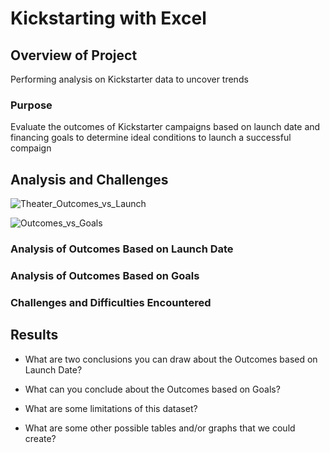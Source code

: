 # Kickstarting with Excel

## Overview of Project
Performing analysis on Kickstarter data to uncover trends

### Purpose
Evaluate the outcomes of Kickstarter campaigns based on launch date and financing goals to determine ideal conditions to launch a successful compaign

## Analysis and Challenges


![Theater_Outcomes_vs_Launch](https://user-images.githubusercontent.com/111674383/190317999-85657564-121e-43ea-8d26-054e0a253376.png)


![Outcomes_vs_Goals](https://user-images.githubusercontent.com/111674383/190318009-dc77cd18-885c-4f18-ae5c-7cee27570d17.png)


### Analysis of Outcomes Based on Launch Date

### Analysis of Outcomes Based on Goals

### Challenges and Difficulties Encountered

## Results

- What are two conclusions you can draw about the Outcomes based on Launch Date?

- What can you conclude about the Outcomes based on Goals?

- What are some limitations of this dataset?

- What are some other possible tables and/or graphs that we could create?
